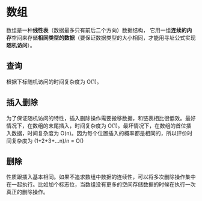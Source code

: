 # 数组

数组是一种**线性表**（数据最多只有前后二个方向）数据结构， 它用一组**连续的内存**空间来存储**相同类型的数据**（要保证数据类型的大小相同，才能用寻址公式实现**随机访问**）。



## 查询

根据下标随机访问的时间复杂度为 O(1)。



## 插入删除

为了保证随机访问的特性，插入删除操作需要搬移数据，和链表相比很低效。最好情况下，在数组的末尾插入，时间复杂度为 O(1)。最坏情况下，在数组的首位插入数据，时间复杂度为 O(n)。因为每个位置插入的概率都是相同的，所以评价时间复杂度为 (1+2+3+...n)/n = O()



## 删除

性质跟插入基本相同。如果不追求数组中数据的连续性，可以将多次删除操作集中在一起执行。比如加个标志位，当数组没有更多的空间存储数据的时候在执行一次真正的删除操作。